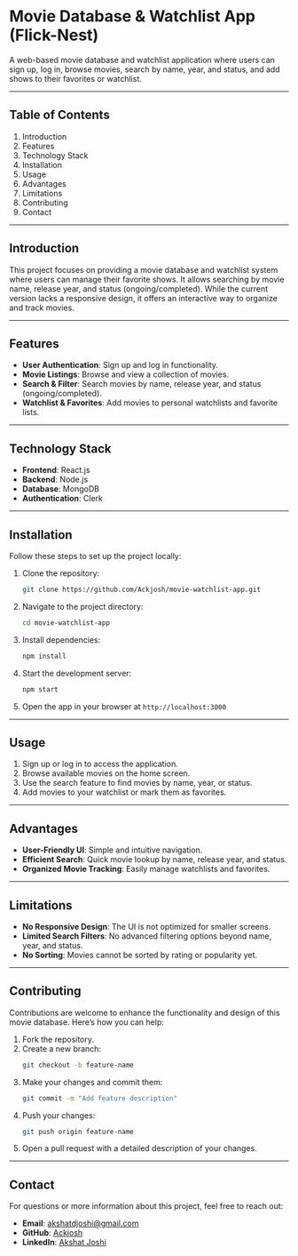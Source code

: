 # Movie Database & Watchlist App (Flick-Nest)

A web-based movie database and watchlist application where users can sign up, log in, browse movies, search by name, year, and status, and add shows to their favorites or watchlist.

---

## Table of Contents

1. Introduction
2. Features
3. Technology Stack
4. Installation
5. Usage
6. Advantages
7. Limitations
8. Contributing
9. Contact

---

## Introduction

This project focuses on providing a movie database and watchlist system where users can manage their favorite shows. It allows searching by movie name, release year, and status (ongoing/completed). While the current version lacks a responsive design, it offers an interactive way to organize and track movies.

---

## Features

- **User Authentication**: Sign up and log in functionality.
- **Movie Listings**: Browse and view a collection of movies.
- **Search & Filter**: Search movies by name, release year, and status (ongoing/completed).
- **Watchlist & Favorites**: Add movies to personal watchlists and favorite lists.

---

## Technology Stack

- **Frontend**: React.js
- **Backend**: Node.js
- **Database**: MongoDB
- **Authentication**: Clerk

---

## Installation

Follow these steps to set up the project locally:

1. Clone the repository:
   ```sh
   git clone https://github.com/Ackjosh/movie-watchlist-app.git
   ```
2. Navigate to the project directory:
   ```sh
   cd movie-watchlist-app
   ```
3. Install dependencies:
   ```sh
   npm install
   ```
4. Start the development server:
   ```sh
   npm start
   ```
5. Open the app in your browser at `http://localhost:3000`

---

## Usage

1. Sign up or log in to access the application.
2. Browse available movies on the home screen.
3. Use the search feature to find movies by name, year, or status.
4. Add movies to your watchlist or mark them as favorites.

---

## Advantages

- **User-Friendly UI**: Simple and intuitive navigation.
- **Efficient Search**: Quick movie lookup by name, release year, and status.
- **Organized Movie Tracking**: Easily manage watchlists and favorites.

---

## Limitations

- **No Responsive Design**: The UI is not optimized for smaller screens.
- **Limited Search Filters**: No advanced filtering options beyond name, year, and status.
- **No Sorting**: Movies cannot be sorted by rating or popularity yet.

---

## Contributing

Contributions are welcome to enhance the functionality and design of this movie database. Here’s how you can help:

1. Fork the repository.
2. Create a new branch:
   ```sh
   git checkout -b feature-name
   ```
3. Make your changes and commit them:
   ```sh
   git commit -m "Add feature description"
   ```
4. Push your changes:
   ```sh
   git push origin feature-name
   ```
5. Open a pull request with a detailed description of your changes.

---

## Contact

For questions or more information about this project, feel free to reach out:

- **Email**: akshatdjoshi@gmail.com
- **GitHub**: [Ackjosh](https://github.com/Ackjosh)
- **LinkedIn**: [Akshat Joshi](https://www.linkedin.com/in/akshat-joshi-17ab542b9/)


